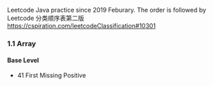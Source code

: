 Leetcode Java practice since 2019 Feburary.
The order is followed by Leetcode 分类顺序表第二版
https://cspiration.com/leetcodeClassification#10301


### 1.1 Array
#### Base Level
  * 41 First Missing Positive
